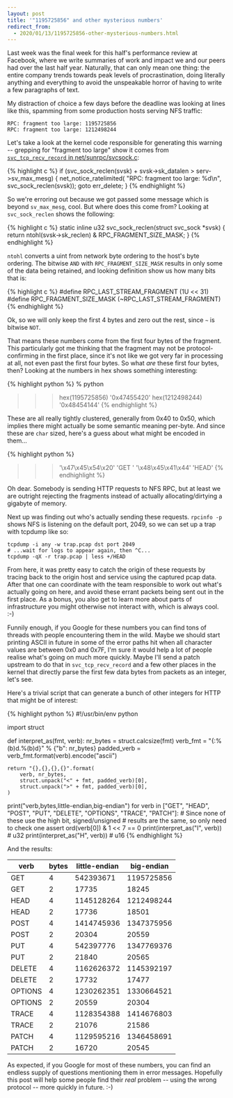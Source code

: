 ```yaml
---
layout: post
title: '"1195725856" and other mysterious numbers'
redirect_from:
  - 2020/01/13/1195725856-other-mysterious-numbers.html
---
```


Last week was the final week for this half's performance review at Facebook,
where we write summaries of work and impact we and our peers had over the last
half year. Naturally, that can only mean one thing: the entire company trends
towards peak levels of procrastination, doing literally anything and everything
to avoid the unspeakable horror of having to write a few paragraphs of text.

My distraction of choice a few days before the deadline was looking at lines
like this, spamming from some production hosts serving NFS traffic:

    RPC: fragment too large: 1195725856
    RPC: fragment too large: 1212498244

Let's take a look at the kernel code responsible for generating this warning --
grepping for "fragment too large" show it comes from [`svc_tcp_recv_record` in
net/sunrpc/svcsock.c](https://git.kernel.org/pub/scm/linux/kernel/git/torvalds/linux.git/tree/net/sunrpc/svcsock.c?h=v5.4#n943):

{% highlight c %}
if (svc_sock_reclen(svsk) + svsk->sk_datalen >
                            serv->sv_max_mesg) {
    net_notice_ratelimited(
        "RPC: fragment too large: %d\n",
        svc_sock_reclen(svsk));
    goto err_delete;
}
{% endhighlight %}

So we're erroring out because we got passed some message which is beyond
`sv_max_mesg`, cool. But where does this come from? Looking at
`svc_sock_reclen` shows the following:

{% highlight c %}
static inline u32 svc_sock_reclen(struct svc_sock *svsk)
{
    return ntohl(svsk->sk_reclen) & RPC_FRAGMENT_SIZE_MASK;
}
{% endhighlight %}

`ntohl` converts a uint from network byte ordering to the host's byte ordering.
The bitwise `AND` with `RPC_FRAGMENT_SIZE_MASK` results in only some of the
data being retained, and looking definition show us how many bits that is:

{% highlight c %}
#define RPC_LAST_STREAM_FRAGMENT (1U << 31)
#define RPC_FRAGMENT_SIZE_MASK   (~RPC_LAST_STREAM_FRAGMENT)
{% endhighlight %}

Ok, so we will only keep the first 4 bytes and zero out the rest, since `~` is
bitwise `NOT`.

That means these numbers come from the first four bytes of the fragment. This
particularly got me thinking that the fragment may not be protocol-confirming
in the first place, since it's not like we got very far in processing at all,
not even past the first four bytes. So what *are* these first four bytes, then?
Looking at the numbers in hex shows something interesting:

{% highlight python %}
% python
>>> hex(1195725856)
'0x47455420'
>>> hex(1212498244)
'0x48454144'
{% endhighlight %}

These are all really tightly clustered, generally from 0x40 to 0x50, which
implies there might actually be some semantic meaning per-byte. And since these
are `char` sized, here's a guess about what might be encoded in them...

{% highlight python %}
>>> '\x47\x45\x54\x20'
'GET '
>>> '\x48\x45\x41\x44'
'HEAD'
{% endhighlight %}

Oh dear. Somebody is sending HTTP requests to NFS RPC, but at least we are
outright rejecting the fragments instead of actually allocating/dirtying a
gigabyte of memory.

Next up was finding out who's actually sending these requests. `rpcinfo -p`
shows NFS is listening on the default port, 2049, so we can set up a trap with
tcpdump like so:

    tcpdump -i any -w trap.pcap dst port 2049
    # ...wait for logs to appear again, then ^C...
    tcpdump -qX -r trap.pcap | less +/HEAD

From here, it was pretty easy to catch the origin of these requests by tracing
back to the origin host and service using the captured pcap data. After that
one can coordinate with the team responsible to work out what's actually going
on here, and avoid these errant packets being sent out in the first place. As a
bonus, you also get to learn more about parts of infrastructure you might
otherwise not interact with, which is always cool. :-)

Funnily enough, if you Google for these numbers you can find tons of threads
with people encountering them in the wild. Maybe we should start printing ASCII
in future in some of the error paths hit when all character values are between
0x0 and 0x7F, I'm sure it would help a lot of people realise what's going on
much more quickly. Maybe I'll send a patch upstream to do that in
`svc_tcp_recv_record` and a few other places in the kernel that directly parse
the first few data bytes from packets as an integer, let's see.

Here's a trivial script that can generate a bunch of other integers for HTTP
that might be of interest:

{% highlight python %}
#!/usr/bin/env python

import struct

def interpret_as(fmt, verb):
    nr_bytes = struct.calcsize(fmt)
    verb_fmt = "{:%(b)d.%(b)d}" % {"b": nr_bytes}
    padded_verb = verb_fmt.format(verb).encode("ascii")

    return "{},{},{},{}".format(
        verb, nr_bytes,
        struct.unpack("<" + fmt, padded_verb)[0],
        struct.unpack(">" + fmt, padded_verb)[0],
    )

print("verb,bytes,little-endian,big-endian")
for verb in ["GET", "HEAD", "POST", "PUT", "DELETE", "OPTIONS",
             "TRACE", "PATCH"]:
    # Since none of these use the high bit, signed/unsigned
    # results are the same, so only need to check one
    assert ord(verb[0]) & 1 << 7 == 0
    print(interpret_as("I", verb))  # u32
    print(interpret_as("H", verb))  # u16
{% endhighlight %}

And the results:

|verb            |bytes        |little-endian|big-endian|
|----------------|-------------|-------------|----------|
|GET             |4            |542393671    |1195725856|
|GET             |2            |17735        |18245     |
|HEAD            |4            |1145128264   |1212498244|
|HEAD            |2            |17736        |18501     |
|POST            |4            |1414745936   |1347375956|
|POST            |2            |20304        |20559     |
|PUT             |4            |542397776    |1347769376|
|PUT             |2            |21840        |20565     |
|DELETE          |4            |1162626372   |1145392197|
|DELETE          |2            |17732        |17477     |
|OPTIONS         |4            |1230262351   |1330664521|
|OPTIONS         |2            |20559        |20304     |
|TRACE           |4            |1128354388   |1414676803|
|TRACE           |2            |21076        |21586     |
|PATCH           |4            |1129595216   |1346458691|
|PATCH           |2            |16720        |20545     |

As expected, if you Google for most of these numbers, you can find an endless
supply of questions mentioning them in error messages. Hopefully this post will
help some people find their *real* problem -- using the wrong protocol -- more
quickly in future. :-)
